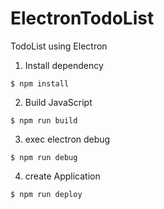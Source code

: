 # ElectronTodoList
TodoList using Electron

1. Install dependency
```
$ npm install
```
2. Build JavaScript
```
$ npm run build
```
3. exec electron debug
```
$ npm run debug
```
4. create Application
```
$ npm run deploy
```
